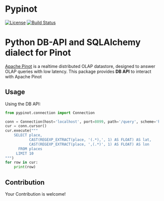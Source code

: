 Pypinot
=======
[![License](https://img.shields.io/badge/License-Apache%202.0-blue.svg)](https://opensource.org/licenses/Apache-2.0)
[![Build Status](https://travis-ci.org/apache/incubator-superset.svg?branch=master)](https://travis-ci.org/blcksrx/pypinot.svg?branch=master)
# Python DB-API and SQLAlchemy dialect for Pinot #

[Apache Pinot](https://pinot.apache.org/) is a realtime distributed OLAP datastore, designed to answer OLAP queries with low latency.
This package provides **DB API** to interact with Apache Pinot

## Usage ##

Using the DB API:

```python
from pypinot.connection import Connection

conn = Connection(host='localhost', port=8099, path='/query', scheme='http')
cur = conn.cursor()
cur.execute("""
    SELECT place,
           CAST(REGEXP_EXTRACT(place, '(.*),', 1) AS FLOAT) AS lat,
           CAST(REGEXP_EXTRACT(place, ',(.*)', 1) AS FLOAT) AS lon
      FROM places
     LIMIT 10
""")
for row in cur:
    print(row)
```

## Contribution
Your Contribution is welcome!
      
